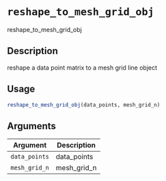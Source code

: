 # `reshape_to_mesh_grid_obj`

reshape_to_mesh_grid_obj


## Description

reshape a data point matrix to a mesh grid line object


## Usage

```r
reshape_to_mesh_grid_obj(data_points, mesh_grid_n)
```


## Arguments

Argument      |Description
------------- |----------------
`data_points`     |     data_points
`mesh_grid_n`     |     mesh_grid_n


